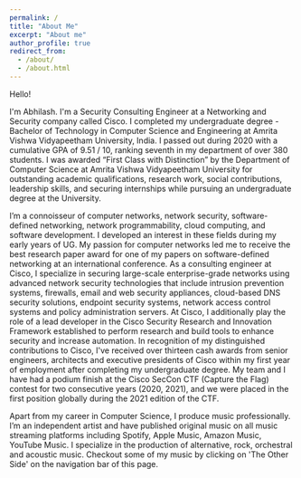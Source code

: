 ```yaml
---
permalink: /
title: "About Me"
excerpt: "About me"
author_profile: true
redirect_from:
  - /about/
  - /about.html
---
```


Hello!

I'm Abhilash. I'm a Security Consulting Engineer at a Networking and Security company called Cisco. I completed my undergraduate degree - Bachelor of Technology in Computer Science and Engineering at Amrita Vishwa Vidyapeetham University, India. I passed out during 2020 with a cumulative GPA of 9.51 / 10, ranking seventh in my department of over 380 students. I was awarded “First Class with Distinction” by the Department of Computer Science at Amrita Vishwa Vidyapeetham University for outstanding academic qualifications, research work, social contributions, leadership skills, and securing internships while pursuing an undergraduate degree at the University.

I’m a connoisseur of computer networks, network security, software-defined networking, network programmability, cloud computing, and software development. I developed an interest in these fields during my early years of UG. My passion for computer networks led me to receive the best research paper award for one of my papers on software-defined networking at an international conference. As a consulting engineer at Cisco, I specialize in securing large-scale enterprise-grade networks using advanced network security technologies that include intrusion prevention systems, firewalls, email and web security appliances, cloud-based DNS security solutions, endpoint security systems, network access control systems and policy administration servers. At Cisco, I additionally play the role of a lead developer in the Cisco Security Research and Innovation Framework established to perform research and build tools to enhance security and increase automation. In recognition of my distinguished contributions to Cisco, I've received over thirteen cash awards from senior engineers, architects and executive presidents of Cisco within my first year of employment after completing my undergraduate degree. My team and I have had a podium finish at the Cisco SecCon CTF (Capture the Flag) contest for two consecutive years (2020, 2021), and we were placed in the first position globally during the 2021 edition of the CTF.

Apart from my career in Computer Science, I produce music professionally. I’m an independent artist and have published original music on all music streaming platforms including Spotify, Apple Music, Amazon Music, YouTube Music. I specialize in the production of alternative, rock, orchestral and acoustic music. Checkout 
some of my music by clicking on 'The Other Side' on the navigation bar of this page.
